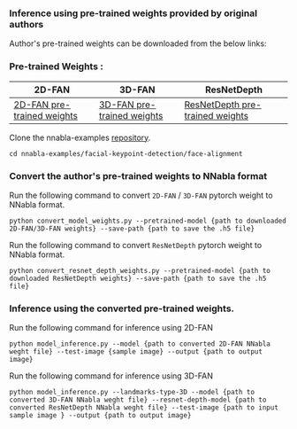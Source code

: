 ### Inference using pre-trained weights provided by original authors
Author's pre-trained weights can be downloaded from the below links:
### Pre-trained Weights :
| 2D-FAN |  3D-FAN |  ResNetDepth |
|---|---|---|
|[2D-FAN pre-trained weights](https://www.adrianbulat.com/downloads/python-fan/2DFAN4-11f355bf06.pth.tar)|[3D-FAN pre-trained weights](https://www.adrianbulat.com/downloads/python-fan/3DFAN4-7835d9f11d.pth.tar)|[ResNetDepth pre-trained weights](https://www.adrianbulat.com/downloads/python-fan/depth-2a464da4ea.pth.tar)|

Clone the nnabla-examples [repository](https://github.com/sony/nnabla-examples.git).
```
cd nnabla-examples/facial-keypoint-detection/face-alignment
```
### Convert the author's pre-trained weights to NNabla format
Run the following command to convert `2D-FAN` / `3D-FAN` pytorch weight to NNabla format.
```
python convert_model_weights.py --pretrained-model {path to downloaded 2D-FAN/3D-FAN weights} --save-path {path to save the .h5 file}
```
Run the following command to convert `ResNetDepth` pytorch weight to NNabla format.
```
python convert_resnet_depth_weights.py --pretrained-model {path to downloaded ResNetDepth weights} --save-path {path to save the .h5 file}
```
### Inference using the converted pre-trained weights.
Run the following command for inference using 2D-FAN
```
python model_inference.py --model {path to converted 2D-FAN NNabla weght file} --test-image {sample image} --output {path to output image}
```
Run the following command for inference using 3D-FAN
```
python model_inference.py --landmarks-type-3D --model {path to converted 3D-FAN NNabla weght file} --resnet-depth-model {path to converted ResNetDepth NNabla weght file} --test-image {path to input sample image } --output {path to output image}
```